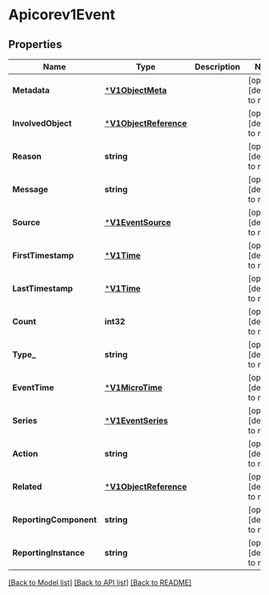 # Apicorev1Event

## Properties
Name | Type | Description | Notes
------------ | ------------- | ------------- | -------------
**Metadata** | [***V1ObjectMeta**](v1ObjectMeta.md) |  | [optional] [default to null]
**InvolvedObject** | [***V1ObjectReference**](v1ObjectReference.md) |  | [optional] [default to null]
**Reason** | **string** |  | [optional] [default to null]
**Message** | **string** |  | [optional] [default to null]
**Source** | [***V1EventSource**](v1EventSource.md) |  | [optional] [default to null]
**FirstTimestamp** | [***V1Time**](v1Time.md) |  | [optional] [default to null]
**LastTimestamp** | [***V1Time**](v1Time.md) |  | [optional] [default to null]
**Count** | **int32** |  | [optional] [default to null]
**Type_** | **string** |  | [optional] [default to null]
**EventTime** | [***V1MicroTime**](v1MicroTime.md) |  | [optional] [default to null]
**Series** | [***V1EventSeries**](v1EventSeries.md) |  | [optional] [default to null]
**Action** | **string** |  | [optional] [default to null]
**Related** | [***V1ObjectReference**](v1ObjectReference.md) |  | [optional] [default to null]
**ReportingComponent** | **string** |  | [optional] [default to null]
**ReportingInstance** | **string** |  | [optional] [default to null]

[[Back to Model list]](../README.md#documentation-for-models) [[Back to API list]](../README.md#documentation-for-api-endpoints) [[Back to README]](../README.md)

